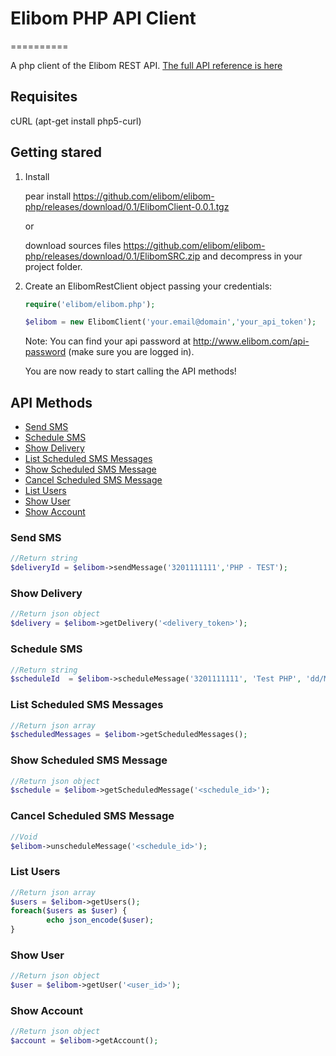 <h1>Elibom PHP API Client</h1>
==========

A php client of the Elibom REST API. <a href="http://www.elibom.com/developers/reference">The full API reference is here</a>


<h2>Requisites</h2>

cURL (apt-get install php5-curl)

<h2>Getting stared</h2>

1. Install

    pear install https://github.com/elibom/elibom-php/releases/download/0.1/ElibomClient-0.0.1.tgz

    or
    
    download sources files https://github.com/elibom/elibom-php/releases/download/0.1/ElibomSRC.zip and decompress
    in your project folder.

2. Create an ElibomRestClient object passing your credentials:

    ```php
    require('elibom/elibom.php');

    $elibom = new ElibomClient('your.email@domain','your_api_token');
    ```
    
    Note: You can find your api password at http://www.elibom.com/api-password (make sure you are logged in).
    
    You are now ready to start calling the API methods!

<h2>API Methods</h2>

* [Send SMS](#send-sms)
* [Schedule SMS](#schedule-sms)
* [Show Delivery](#show-delivery)
* [List Scheduled SMS Messages](#list-scheduled-sms-messages)
* [Show Scheduled SMS Message](#show-scheduled-sms-message)
* [Cancel Scheduled SMS Message](#cancel-scheduled-sms-message)
* [List Users](#list-users)
* [Show User](#show-user)
* [Show Account](#show-account)

### Send SMS
```php
//Return string
$deliveryId = $elibom->sendMessage('3201111111','PHP - TEST');
```

### Show Delivery
```php
//Return json object
$delivery = $elibom->getDelivery('<delivery_token>');
```

### Schedule SMS 
```php
//Return string
$scheduleId  = $elibom->scheduleMessage('3201111111', 'Test PHP', 'dd/MM/yyyy hh:mm');
```

### List Scheduled SMS Messages
```php
//Return json array
$scheduledMessages = $elibom->getScheduledMessages();
```

### Show Scheduled SMS Message
```php
//Return json object
$schedule = $elibom->getScheduledMessage('<schedule_id>');
```

### Cancel Scheduled SMS Message
```php
//Void
$elibom->unscheduleMessage('<schedule_id>');
```

### List Users
```php
//Return json array
$users = $elibom->getUsers();
foreach($users as $user) {
        echo json_encode($user);
}
```

### Show User
```php
//Return json object
$user = $elibom->getUser('<user_id>');
```

### Show Account
```php
//Return json object
$account = $elibom->getAccount();
```
